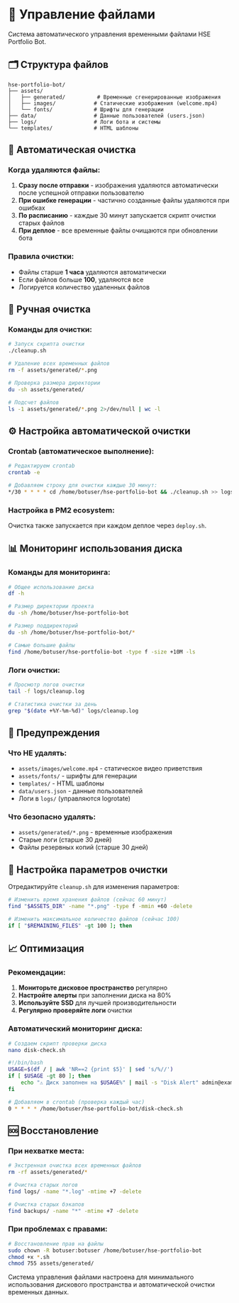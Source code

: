# 📁 Управление файлами

Система автоматического управления временными файлами HSE Portfolio Bot.

## 🗂️ Структура файлов

```
hse-portfolio-bot/
├── assets/
│   ├── generated/          # Временные сгенерированные изображения
│   ├── images/            # Статические изображения (welcome.mp4)
│   └── fonts/             # Шрифты для генерации
├── data/                  # Данные пользователей (users.json)
├── logs/                  # Логи бота и системы
└── templates/             # HTML шаблоны
```

## 🔄 Автоматическая очистка

### Когда удаляются файлы:
1. **Сразу после отправки** - изображения удаляются автоматически после успешной отправки пользователю
2. **При ошибке генерации** - частично созданные файлы удаляются при ошибках
3. **По расписанию** - каждые 30 минут запускается скрипт очистки старых файлов
4. **При деплое** - все временные файлы очищаются при обновлении бота

### Правила очистки:
- Файлы старше **1 часа** удаляются автоматически
- Если файлов больше **100**, удаляются все
- Логируется количество удаленных файлов

## 🧹 Ручная очистка

### Команды для очистки:
```bash
# Запуск скрипта очистки
./cleanup.sh

# Удаление всех временных файлов
rm -f assets/generated/*.png

# Проверка размера директории
du -sh assets/generated/

# Подсчет файлов
ls -1 assets/generated/*.png 2>/dev/null | wc -l
```

## ⚙️ Настройка автоматической очистки

### Crontab (автоматическое выполнение):
```bash
# Редактируем crontab
crontab -e

# Добавляем строку для очистки каждые 30 минут:
*/30 * * * * cd /home/botuser/hse-portfolio-bot && ./cleanup.sh >> logs/cleanup.log 2>&1
```

### Настройка в PM2 ecosystem:
Очистка также запускается при каждом деплое через `deploy.sh`.

## 📊 Мониторинг использования диска

### Команды для мониторинга:
```bash
# Общее использование диска
df -h

# Размер директории проекта
du -sh /home/botuser/hse-portfolio-bot

# Размер поддиректорий
du -sh /home/botuser/hse-portfolio-bot/*

# Самые большие файлы
find /home/botuser/hse-portfolio-bot -type f -size +10M -ls
```

### Логи очистки:
```bash
# Просмотр логов очистки
tail -f logs/cleanup.log

# Статистика очистки за день
grep "$(date +%Y-%m-%d)" logs/cleanup.log
```

## 🚨 Предупреждения

### Что НЕ удалять:
- `assets/images/welcome.mp4` - статическое видео приветствия
- `assets/fonts/` - шрифты для генерации
- `templates/` - HTML шаблоны
- `data/users.json` - данные пользователей
- Логи в `logs/` (управляются logrotate)

### Что безопасно удалять:
- `assets/generated/*.png` - временные изображения
- Старые логи (старше 30 дней)
- Файлы резервных копий (старше 30 дней)

## 🔧 Настройка параметров очистки

Отредактируйте `cleanup.sh` для изменения параметров:

```bash
# Изменить время хранения файлов (сейчас 60 минут)
find "$ASSETS_DIR" -name "*.png" -type f -mmin +60 -delete

# Изменить максимальное количество файлов (сейчас 100)
if [ "$REMAINING_FILES" -gt 100 ]; then
```

## 📈 Оптимизация

### Рекомендации:
1. **Мониторьте дисковое пространство** регулярно
2. **Настройте алерты** при заполнении диска на 80%
3. **Используйте SSD** для лучшей производительности
4. **Регулярно проверяйте логи** очистки

### Автоматический мониторинг диска:
```bash
# Создаем скрипт проверки диска
nano disk-check.sh
```

```bash
#!/bin/bash
USAGE=$(df / | awk 'NR==2 {print $5}' | sed 's/%//')
if [ $USAGE -gt 80 ]; then
    echo "⚠️ Диск заполнен на $USAGE%" | mail -s "Disk Alert" admin@example.com
fi
```

```bash
# Добавляем в crontab (проверка каждый час)
0 * * * * /home/botuser/hse-portfolio-bot/disk-check.sh
```

## 🆘 Восстановление

### При нехватке места:
```bash
# Экстренная очистка всех временных файлов
rm -rf assets/generated/*

# Очистка старых логов
find logs/ -name "*.log" -mtime +7 -delete

# Очистка старых бэкапов
find backups/ -name "*" -mtime +7 -delete
```

### При проблемах с правами:
```bash
# Восстановление прав на файлы
sudo chown -R botuser:botuser /home/botuser/hse-portfolio-bot
chmod +x *.sh
chmod 755 assets/generated/
```

Система управления файлами настроена для минимального использования дискового пространства и автоматической очистки временных данных. 